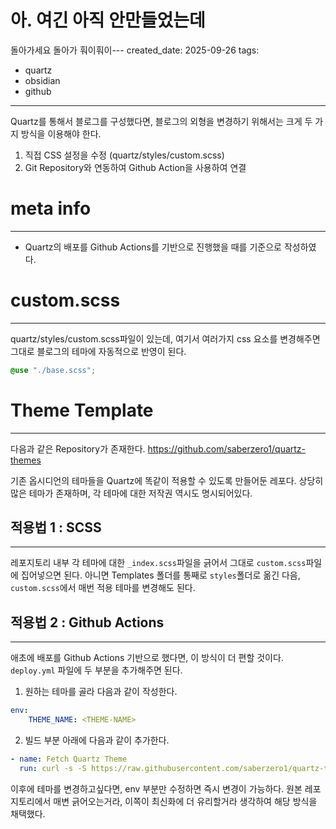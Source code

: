 # 아. 여긴 아직 안만들었는데
돌아가세요 돌아가 훠이훠이---
created_date: 2025-09-26
tags:
  - quartz
  - obsidian
  - github
---
Quartz를 통해서 블로그를 구성했다면, 블로그의 외형을 변경하기 위해서는 크게 두 가지 방식을 이용해야 한다.

1. 직접 CSS 설정을 수정 (quartz/styles/custom.scss)
2. Git Repository와 연동하여 Github Action을 사용하여 연결

# meta info
---
- Quartz의 배포를 Github Actions를 기반으로 진행했을 때를 기준으로 작성하였다.

# custom.scss
---
quartz/styles/custom.scss파일이 있는데, 여기서 여러가지 css 요소를 변경해주면 그대로 블로그의 테마에 자동적으로 반영이 된다.

```scss
@use "./base.scss";
```

# Theme Template
---
다음과 같은 Repository가 존재한다.
https://github.com/saberzero1/quartz-themes

기존 옵시디언의 테마들을 Quartz에 똑같이 적용할 수 있도록 만들어둔 레포다.
상당히 많은 테마가 존재하며, 각 테마에 대한 저작권 역시도 명시되어있다.

## 적용법 1 : SCSS
---
레포지토리 내부 각 테마에 대한 `_index.scss`파일을 긁어서 그대로 `custom.scss`파일에 집어넣으면 된다.
아니면 Templates 폴더를 통째로 `styles`폴더로 옮긴 다음, `custom.scss`에서 매번 적용 테마를 변경해도 된다.

## 적용법 2 : Github Actions
---
애초에 배포를 Github Actions 기반으로 했다면, 이 방식이 더 편할 것이다.
`deploy.yml` 파일에 두 부분을 추가해주면 된다.

1. 원하는 테마를 골라 다음과 같이 작성한다.
```yml
env:
	THEME_NAME: <THEME-NAME>
```

2. 빌드 부분 아래에 다음과 같이 추가한다.
```yml
- name: Fetch Quartz Theme
  run: curl -s -S https://raw.githubusercontent.com/saberzero1/quartz-themes/master/action.sh | bash -s -- $THEME_NAME
```

이후에 테마를 변경하고싶다면, env 부분만 수정하면 즉시 변경이 가능하다.
원본 레포지토리에서 매변 긁어오는거라, 이쪽이 최신화에 더 유리할거라 생각하여 해당 방식을 채택했다.
